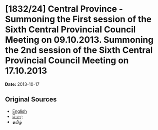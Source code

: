 # [1832/24] Central Province - Summoning the First session of the Sixth Central Provincial Council Meeting on 09.10.2013. Summoning the 2nd session of the Sixth Central Provincial Council Meeting on 17.10.2013

**Date:** 2013-10-17

## Original Sources

- [English](https://documents.gov.lk/view/extra-gazettes/2013/10/1832-24_E.pdf)
- [සිංහල](https://documents.gov.lk/view/extra-gazettes/2013/10/1832-24_S.pdf)
- [தமிழ்](https://documents.gov.lk/view/extra-gazettes/2013/10/1832-24_T.pdf)

